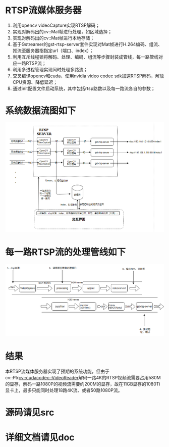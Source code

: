 # RTSP流媒体服务器

1.	利用opencv videoCapture实现RTSP解码；
2.	实现对解码出的cv::Mat帧进行处理，如区域选择；
3.	实现对解码出的cv::Mat帧进行本地存储；
4.	基于Gstreamer的gst-rtsp-server套件实现对Mat帧进行H.264编码、组流、推流至服务器指指定url（端口、index）；
5.	利用互斥线程锁将解码、处理、编码、组流等步骤封装成管线，每一路管线对应一路RTSP流；
6.	利用多进程管理实现同时处理多路流；
7.	交叉编译opencv和cuda，使用nvidia video codec sdk加速RTSP解码，解放CPU资源、降低延迟；
8.	通过init配置文件启动系统，其中包括rtsp路数以及每一路流各自的参数；

# 系统数据流图如下

![系统数据流图](https://github.com/chicleee/rtsp-server/blob/master/doc/DataFlowDiagram.png)

# 每一路RTSP流的处理管线如下

![管线](https://github.com/chicleee/rtsp-server/blob/master/doc/Pipeline.png)

# 结果

本RTSP流媒体服务器实现了预期的系统功能，但由于cv::Ptr<cv::cudacodec::VideoReader>解码一路4K的RTSP视频流需要占用580M的显存，解码一路1080P的视频流需要约200M的显存，故在11GB显存的1080Ti显卡上，最多只能同时处理18路4K流、或者50路1080P流。

# 源码请见src
# 详细文档请见doc
